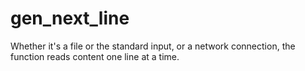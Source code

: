 # gen_next_line
Whether it's a file or the standard input, or a network connection, the function reads content one line at a time.

